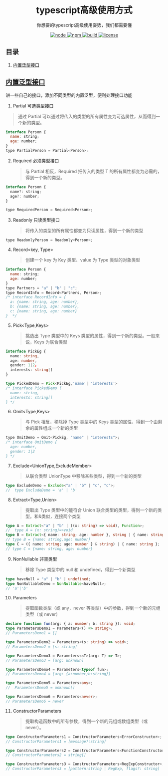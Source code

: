 <div align="center">
  <h1>typescript高级使用方式</h1>
  <p>你想要的typescript高级使用姿势，我们都需要懂</p>
  <a href="https://github.com/onlyLucky/learn-rxjs">
    <img src="https://s4.ax1x.com/2022/02/28/bu6BJx.png" alt="node">
  </a>
  <a href="https://github.com/onlyLucky/learn-rxjs">
    <img src="https://s4.ax1x.com/2022/02/28/bu6yQO.png" alt="npm">
  </a>
  <a href="https://github.com/onlyLucky/learn-rxjs">
    <img src="https://s4.ax1x.com/2022/02/28/bu6sSK.png" alt="build">
  </a>
  <a href="https://github.com/onlyLucky/learn-rxjs">
    <img src="https://s4.ax1x.com/2022/02/28/bu6DW6.png" alt="license">
  </a>
</div>

## 目录

1. [内置泛型接口](#内置泛型接口)

## [内置泛型接口](../ts-advanced/01_built-in_generic.ts)

讲一些自己的接口，添加不同类型的内置泛型，便利处理接口功能

1. Partial 可选类型接口

> 通过 Partial 可以通过将传入的类型的所有属性变为可选属性，从而得到一个新的类型。

```js
interface Person {
  name: string;
  age: number;
}
type PartialPerson = Partial<Person>;
```

2. Required 必须类型接口
   > 与 Partial 相反，Required 把传入的类型 T 的所有属性都变为必需的，得到一个新的类型。

```js
interface Person {
  name?: string;
  age?: number;
}

type RequiredPerson = Required<Person>;
```

3. Readonly 只读类型接口
   > 将传入的类型的所有属性都变为只读属性，得到一个新的类型

```js
type ReadonlyPerson = Readonly<Person>;
```

4. Record<key, Type>
   > 创建一个 key 为 Key 类型、value 为 Type 类型的对象类型

```js
interface Person {
  name: string;
  age: number;
}
type Partners = "a" | "b" | "c";
type RecordInfo = Record<Partners, Person>;
/* interface RecordInfo = {
  a: {name: string, age: number},
  b: {name: string, age: number},
  c: {name: string, age: number}
}  */
```

5. Pick<Type,Keys>
   > 挑选出 Type 类型中的 Keys 类型的属性，得到一个新的类型。一般来说，Keys 为联合类型

```ts
interface PickEg {
  name: string,
  age: number,
  gender: 1|2，
  interests: string[]
}

type PickedDemo = Pick<PickEg,'name'| 'interests'>
/* interface PickedDemo {
  name: string,
  interests: string[]
} */
```

6. Omit<Type,Keys>
   > 与 Pick 相反，移除掉 Type 类型中的 Keys 类型的属性，得到一个由剩余的属性组成一个新的类型

```js
type OmitDemo = Omit<PickEg, "name" | "interests">;
/* interface OmitDemo {
  age: number,
  gender: 1|2
} */
```

7. Exclude<UnionType,ExcludeMember>
   > 从联合类型 UnionType 中移除某些类型，得到一个新的类型

```ts
type ExcludeDemo = Exclude<"a" | "b" | "c", "c">;
//  type ExcludeDemo = 'a' | 'b'
```

8. Extract<Type,Union>
   > 提取出 Type 类型中的能符合 Union 联合类型的类型，得到一个新的类型。和&类似，连接两个类型

```ts
type A = Extract<"a" | "b" | ((x: string) => void), Function>;
//  type A = (x: string)=>void
type B = Extract<{ name: string; age: number }, string | { name: string }>;
// type B = {name: string,age: number}
type C = ({ name: string; age: number } & string) | { name: string };
// type C = {name: string, age: number}
```

9. NonNullable 非空类型
   > 移除 Type 类型中的 null 和 undefined，得到一个新类型

```ts
type haveNull = "a" | "b" | undefined;
type NonNullableDemo = NonNullable<haveNull>;
// 'a'|'b'
```

10. Parameters
    > 提取函数类型（或 any，never 等类型）中的参数，得到一个新的元组类型（或 never）

```ts
declare function fun(arg: { a: number; b: string }): void;
type ParametersDemo1 = Parameters<() => string>;
// ParametersDemo1 = []

type ParametersDemo2 = Parameters<(s: string) => void>;
// ParametersDemo2 = [s: string]

type ParametersDemo3 = Parameters<<T>(arg: T) => T>;
// ParametersDemo3 = [arg: unknown]

type ParametersDemo4 = Parameters<typeof fun>;
// ParametersDemo4 = [arg: {a:number;b:string}]

type ParametersDemo5 = Parameters<any>;
//  ParametersDemo5 = unknown[]

type ParametersDemo6 = Parameters<never>;
// ParametersDemo6 = never
```

11. ConstructorParameters
    > 提取构造函数中的所有参数，得到一个新的元组或数组类型（或 never）。

```ts
type ConstructorParameters1 = ConstructorParameters<ErrorConstructor>;
// ConstructorParameters1 = [message?:string]

type ConstructorParameters2 = ConstructorParameters<FunctionConstructor>;
// ConstructorParameters2 = string[]

type ConstructorParameters3 = ConstructorParameters<RegExpConstructor>;
// ConstructorParameters3 = [pattern:string | RegExp, flags?: string]
```
